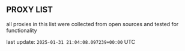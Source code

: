## PROXY LIST

all proxies in this list were collected from open sources and tested for functionality

last update: `2025-01-31 21:04:08.097239+00:00` UTC